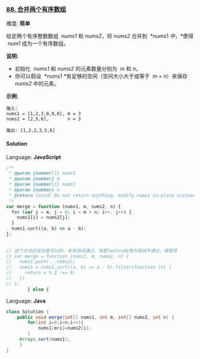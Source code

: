 ### [88\. 合并两个有序数组](https://leetcode-cn.com/problems/merge-sorted-array/submissions/)

难度: **简单**

给定两个有序整数数组  *nums1* 和 _nums2_，将 _nums2_ 合并到  *nums1 *中*，*使得  *num1* 成为一个有序数组。

**说明:**

- 初始化  *nums1* 和 _nums2_ 的元素数量分别为  *m* 和 _n_。
- 你可以假设  *nums1 *有足够的空间（空间大小大于或等于  *m + n*）来保存 _nums2_ 中的元素。

**示例:**

```
输入:
nums1 = [1,2,3,0,0,0], m = 3
nums2 = [2,5,6],       n = 3

输出: [1,2,2,3,5,6]
```

#### Solution

Language: **JavaScript**

```javascript
/**
 * @param {number[]} nums1
 * @param {number} m
 * @param {number[]} nums2
 * @param {number} n
 * @return {void} Do not return anything, modify nums1 in-place instead.
 */
var merge = function (nums1, m, nums2, n) {
  for (var i = m, j = 0; i < m + n; i++, j++) {
    nums1[i] = nums2[j];
  }
  nums1.sort((a, b) => a - b);
};
​
​
// 这个方法应该也是可以的，本地测试通过，但是leetcode用力测试不通过，很奇怪
// var merge = function (nums1, m, nums2, n) {
//   nums1.push(...nums2);
//   nums1 = nums1.sort((a, b) => a - b).filter(function (x) {
//     return x % 2 !== 0;
//   })
// };
        } else {
```

Language: **Java**

```java
class Solution {
    public void merge(int[] nums1, int m, int[] nums2, int n) {
        for(int i=0;i<n;i++){
            nums1[m+i]=nums2[i];
        }
     Arrays.sort(nums1);
     }
}
```
